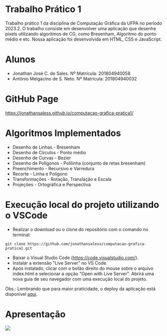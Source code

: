 # Trabalho Prático 1
Trabalho prático 1 da disciplina de Computação Gráfica da UFPA no período 2023.2. O trabalho consiste em desenvolver uma aplicação que desenhe pixels utilizando algoritmos de CG, como Bresenham, Algoritmo do ponto médio e etc. Nossa aplicação foi desenvolvida em HTML, CSS e JavaScript.

# Alunos
- Jonathan José C. de Sales.        Nº Matrícula: 201804940058
- Antônio Melgacino de S. Neto.     Nº Matrícula: 201804940032

# GitHub Page
https://jonathansaless.github.io/computacao-grafica-pratica1/

# Algoritmos Implementados
- Desenho de Linhas - Bresenham
- Desenho de Círculos - Ponto médio
- Desenho de Curvas - Bezier
- Desenho de Polígonos - Polilinha (conjunto de retas bresenham)
- Preenchimento - Recursivo e Varredura
- Recorte - Linha e Polígono
- Transformações - Rotação, Translação e Escala
- Projeções - Ortográfica e Perspectiva

# Execução local do projeto utilizando o VSCode
- Realizar o download ou o clone do repositório com o comando no terminal:
```
git clone https://github.com/jonathansaless/computacao-grafica-pratica1.git
```
- Baixar o Visual Studio Code (https://code.visualstudio.com/).
- Instalar a extensão "Live Server" no VS Code.
- Após instalado, clicar com o botão direito do mouse sobre o arquivo index.html e selecionar a opção "Open with Live Server". Abrirá uma nova guia de seu navegador com uma execução local do projeto.

Obs.: Lembrando que para maior praticidade, o deploy da aplicação está disponível [aqui](https://jonathansaless.github.io/computacao-grafica-pratica1/).

# Apresentação
[<img src="https://i.ytimg.com/vi/AnsP_ctWqVs/maxresdefault.jpg" target="_blank">](https://youtu.be/AnsP_ctWqVs "Apresentação de Trabalho Prático 1 de Computação Gráfica")
